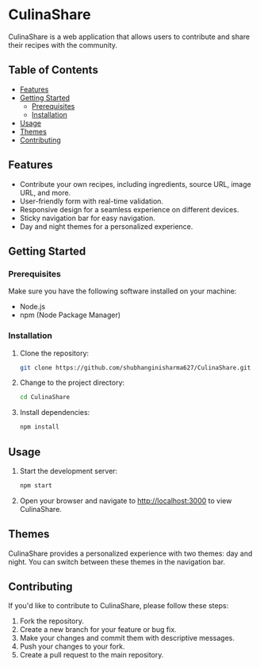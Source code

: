 # CulinaShare

CulinaShare is a web application that allows users to contribute and share their recipes with the community.

## Table of Contents
- [Features](#features)
- [Getting Started](#getting-started)
  - [Prerequisites](#prerequisites)
  - [Installation](#installation)
- [Usage](#usage)
- [Themes](#themes)
- [Contributing](#contributing)

## Features

- Contribute your own recipes, including ingredients, source URL, image URL, and more.
- User-friendly form with real-time validation.
- Responsive design for a seamless experience on different devices.
- Sticky navigation bar for easy navigation.
- Day and night themes for a personalized experience.

## Getting Started

### Prerequisites

Make sure you have the following software installed on your machine:

- Node.js
- npm (Node Package Manager)

### Installation

1. Clone the repository:

   ```bash
   git clone https://github.com/shubhanginisharma627/CulinaShare.git
   ```

2. Change to the project directory:

   ```bash
   cd CulinaShare
   ```

3. Install dependencies:

   ```bash
   npm install
   ```

## Usage

1. Start the development server:

   ```bash
   npm start
   ```

2. Open your browser and navigate to [http://localhost:3000](http://localhost:3000) to view CulinaShare.

## Themes

CulinaShare provides a personalized experience with two themes: day and night. You can switch between these themes in the navigation bar.

## Contributing

If you'd like to contribute to CulinaShare, please follow these steps:

1. Fork the repository.
2. Create a new branch for your feature or bug fix.
3. Make your changes and commit them with descriptive messages.
4. Push your changes to your fork.
5. Create a pull request to the main repository.

